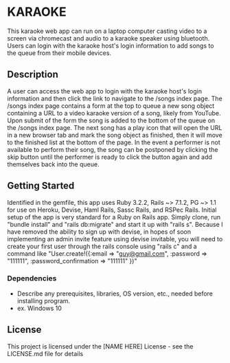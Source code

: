 # KARAOKE

This karaoke web app can run on a laptop computer casting video to a screen via chromecast and audio to a karaoke speaker using bluetooth. Users can login with the karaoke host's login information to add songs to the queue from their mobile devices.

## Description

A user can access the web app to login with the karaoke host's login information and then click the link to navigate to the /songs index page. The /songs index page contains a form at the top to queue a new song object containing a URL to a video karaoke version of a song, likely from YouTube. Upon submit of the form the song is added to the bottom of the queue on the /songs index page. The next song has a play icon that will open the URL in a new browser tab and mark the song object as finished, then it will move to the finished list at the bottom of the page. In the event a performer is not available to perform their song, the song can  be postponed by clicking the skip button until the performer is ready to click the button again and add themselves back into the queue. 

## Getting Started

Identified in the gemfile, this app uses Ruby 3.2.2, Rails ~> 7.1.2, PG ~> 1.1 for use on Heroku, Devise, Haml Rails, Sassc Rails, and RSPec Rails. Initial setup of the app is very standard for a Ruby on Rails app. Simply clone, run "bundle install" and "rails db:migrate" and start it up with "rails s". Because I have removed the ability to sign up with devise, in hopes of soon implementing an admin invite feature using devise invitable, you will need to create your first user through the rails console using "rails c" and a command like "User.create!({:email => "guy@gmail.com", :password => "111111", :password_confirmation => "111111" })"

### Dependencies

* Describe any prerequisites, libraries, OS version, etc., needed before installing program.
* ex. Windows 10

## License

This project is licensed under the [NAME HERE] License - see the LICENSE.md file for details

